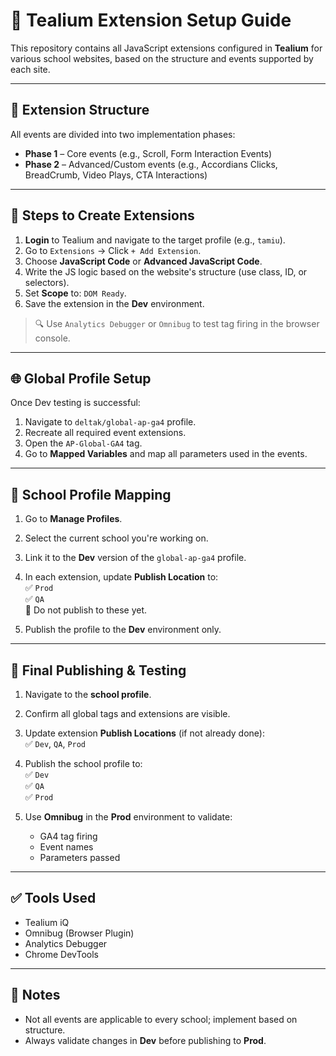 # 📘 Tealium Extension Setup Guide

This repository contains all JavaScript extensions configured in **Tealium** for various school websites, based on the structure and events supported by each site.

---

## 🧩 Extension Structure

All events are divided into two implementation phases:

- **Phase 1** – Core events (e.g., Scroll, Form Interaction Events)
- **Phase 2** – Advanced/Custom events (e.g., Accordians Clicks, BreadCrumb, Video Plays, CTA Interactions)

---

## 🔧 Steps to Create Extensions

1. **Login** to Tealium and navigate to the target profile (e.g., `tamiu`).
2. Go to `Extensions` → Click `+ Add Extension`.
3. Choose **JavaScript Code** or **Advanced JavaScript Code**.
4. Write the JS logic based on the website's structure (use class, ID, or selectors).
5. Set **Scope** to: `DOM Ready`.
6. Save the extension in the **Dev** environment.

> 🔍 Use `Analytics Debugger` or `Omnibug` to test tag firing in the browser console.

---

## 🌐 Global Profile Setup

Once Dev testing is successful:

1. Navigate to `deltak/global-ap-ga4` profile.
2. Recreate all required event extensions.
3. Open the `AP-Global-GA4` tag.
4. Go to **Mapped Variables** and map all parameters used in the events.

---

## 🏫 School Profile Mapping

1. Go to **Manage Profiles**.
2. Select the current school you're working on.
3. Link it to the **Dev** version of the `global-ap-ga4` profile.
4. In each extension, update **Publish Location** to:  
   ✅ `Prod`  
   ✅ `QA`  
   🚫 Do not publish to these yet.

5. Publish the profile to the **Dev** environment only.

---

## 🚀 Final Publishing & Testing

1. Navigate to the **school profile**.
2. Confirm all global tags and extensions are visible.
3. Update extension **Publish Locations** (if not already done):  
   ✅ `Dev`, `QA`, `Prod`

4. Publish the school profile to:  
   ✅ `Dev`  
   ✅ `QA`  
   ✅ `Prod`

5. Use **Omnibug** in the **Prod** environment to validate:
   - GA4 tag firing
   - Event names
   - Parameters passed

---

## ✅ Tools Used

- Tealium iQ
- Omnibug (Browser Plugin)
- Analytics Debugger
- Chrome DevTools

---

## 📌 Notes

- Not all events are applicable to every school; implement based on structure.
- Always validate changes in **Dev** before publishing to **Prod**.
